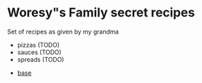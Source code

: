 # Woresy"s Family secret recipes

Set of recipes as given by my grandma

* pizzas (TODO)
* sauces (TODO)
* spreads (TODO)
- [base](./pizzas/base.md)